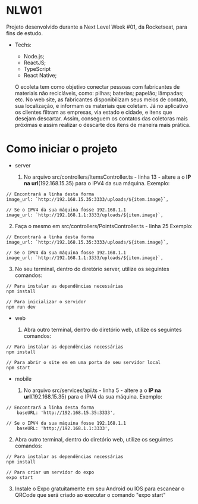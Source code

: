 # NLW01
  Projeto desenvolvido durante a Next Level Week #01, da Rocketseat, para fins de estudo.
  
  
* Techs:
  - Node.js;
  - ReactJS;
  - TypeScript
  - React Native;
  
  O ecoleta tem como objetivo conectar pessoas com fabricantes de materiais não recicláveis, como: pilhas; baterias; papelão; lâmpadas;
etc. 
  No web site, as fabricantes disponibilizam seus meios de contato, sua localização, e informam os materiais que coletam. Já no aplicativo
os clientes filtram as empresas, via estado e cidade, e itens que desejam descartar. Assim, conseguem os contatos das coletoras mais próximas e assim realizar o descarte dos itens de maneira mais prática.

# Como iniciar o projeto

* server

  1) No arquivo src/controllers/ItemsController.ts - linha 13 - altere a o **IP na url**(192.168.15.35) para o IPV4 da sua máquina.
Exemplo:

```
// Encontrará a linha desta forma
image_url: `http://192.168.15.35:3333/uploads/${item.image}`,

// Se o IPV4 da sua máquina fosse 192.168.1.1
image_url: `http://192.168.1.1:3333/uploads/${item.image}`,
```

  2) Faça o mesmo em src/controllers/PointsController.ts - linha 25
Exemplo:
 
```
// Encontrará a linha desta forma
image_url: `http://192.168.15.35:3333/uploads/${item.image}`,

// Se o IPV4 da sua máquina fosse 192.168.1.1
image_url: `http://192.168.1.1:3333/uploads/${item.image}`,
```

  3) No seu terminal, dentro do diretório server, utilize os seguintes comandos:
 
```
// Para instalar as dependências necessárias
npm install
 
// Para inicializar o servidor
npm run dev
```
 
* web

  1) Abra outro terminal, dentro do diretório web, utilize os seguintes comandos:
 
```
// Para instalar as dependências necessárias
npm install

// Para abrir o site em em uma porta de seu servidor local
npm start
```

* mobile

  1) No arquivo src/services/api.ts - linha 5 - altere a o **IP na url**(192.168.15.35) para o IPV4 da sua máquina.
Exemplo:

```
// Encontrará a linha desta forma
    baseURL: 'http://192.168.15.35:3333',

// Se o IPV4 da sua máquina fosse 192.168.1.1
    baseURL: 'http://192.168.1.1:3333',
```

  2) Abra outro terminal, dentro do diretório web, utilize os seguintes comandos:
 
```
// Para instalar as dependências necessárias
npm install

// Para criar um servidor do expo
expo start
```
  3) Instale o Expo gratuitamente em seu Android ou IOS para escanear o QRCode que será criado ao executar o comando "expo start"
 
 
